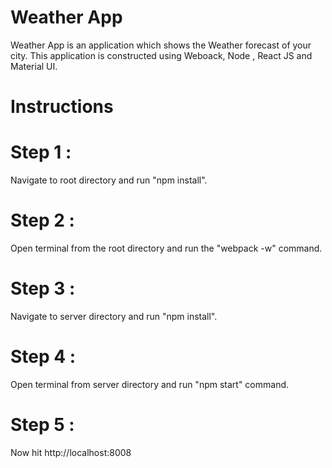 # Weather App
Weather App is an application which shows the Weather forecast of your city. This application is constructed using Weboack, Node , React JS and Material UI.

# Instructions
# Step 1 :
  Navigate to root directory and run "npm install".
# Step 2 :
  Open terminal from the root directory and run the "webpack -w" command.
# Step 3 :
  Navigate to server directory and run "npm install".
# Step 4 :
  Open terminal from server directory and run "npm start" command.
# Step 5 :
  Now hit http://localhost:8008
